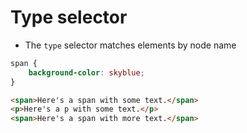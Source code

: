 # Type selector
* The `type` selector matches elements by node name

```CSS
span {
	background-color: skyblue;
}
```

```HTML
<span>Here's a span with some text.</span>
<p>Here's a p with some text.</p>
<span>Here's a span with more text.</span>
```